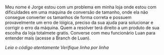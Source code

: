 Meu nome é Jorge estou com um problema em minha loja onde estou com dificuldades em uma maquina de conversão de tamanho, onde ela não consegue converter os tamanhos de forma correta e possuem provavelmente um erro de lóigica, preciso da sua ajuda para solucionar e corrigir o erro da máquina.
Quem a resolver terá direito a um produto de sua escolha da loja totalmete gratis.
Converse com meu funcionário Luan para entender mais (acesse a Branch de Luan).

*Leia o código atentamente*
*Verifique linha por linha*
